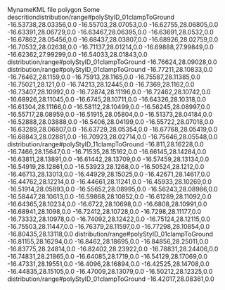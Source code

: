 <?xml version="1.0" encoding="UTF-8"?>
<kml xmlns="http://www.opengis.net/kml/2.2">
<!-- created by GmapGIS.com -->
<Document><name>MynameKML file polygon </name><description>Some descrition</description><Style id="polyStyID_0"><LineStyle><color>FF0000FF</color><width>5</width></LineStyle><PolyStyle><color>660088ff</color></PolyStyle> </Style><Style id="polyStyID_1"><LineStyle><color>FF0000FF</color><width>5</width></LineStyle><PolyStyle><color>66CC99FF</color></PolyStyle> </Style><Placemark><name>distribution/range</name><description></description><styleUrl>#polyStyID_0</styleUrl><Polygon><tessellate>1</tessellate><altitudeMode>clampToGround</altitudeMode><outerBoundaryIs><LinearRing><coordinates>
-16.53738,28.03356,0.0
-16.55703,28.07053,0.0
-16.62755,28.06805,0.0
-16.63391,28.06729,0.0
-16.63467,28.06395,0.0
-16.63691,28.0532,0.0
-16.67862,28.05456,0.0
-16.68437,28.03807,0.0
-16.68926,28.02759,0.0
-16.70532,28.02638,0.0
-16.71137,28.01214,0.0
-16.69888,27.99849,0.0
-16.62362,27.99299,0.0
-16.54033,28.01843,0.0
</coordinates></LinearRing></outerBoundaryIs></Polygon></Placemark><Placemark><name>distribution/range</name><description></description><styleUrl>#polyStyID_0</styleUrl><Polygon><tessellate>1</tessellate><altitudeMode>clampToGround</altitudeMode><outerBoundaryIs><LinearRing><coordinates>
-16.76624,28.09028,0.0
</coordinates></LinearRing></outerBoundaryIs></Polygon></Placemark><Placemark><name>distribution/range</name><description></description><styleUrl>#polyStyID_0</styleUrl><Polygon><tessellate>1</tessellate><altitudeMode>clampToGround</altitudeMode><outerBoundaryIs><LinearRing><coordinates>
-16.77211,28.10833,0.0
-16.76462,28.1159,0.0
-16.75913,28.1165,0.0
-16.75587,28.11385,0.0
-16.75021,28.121,0.0
-16.74213,28.12445,0.0
-16.7369,28.1162,0.0
-16.73407,28.10992,0.0
-16.72874,28.11196,0.0
-16.72462,28.10742,0.0
-16.68926,28.11045,0.0
-16.6745,28.10711,0.0
-16.64326,28.10318,0.0
-16.61304,28.11166,0.0
-16.58112,28.10499,0.0
-16.56245,28.08997,0.0
-16.55717,28.08959,0.0
-16.51915,28.05804,0.0
-16.51373,28.04184,0.0
-16.52888,28.03888,0.0
-16.5406,28.04199,0.0
-16.55722,28.07018,0.0
-16.63289,28.06807,0.0
-16.63729,28.05354,0.0
-16.67768,28.05419,0.0
-16.68843,28.02881,0.0
-16.70923,28.02714,0.0
-16.75646,28.05548,0.0
</coordinates></LinearRing></outerBoundaryIs></Polygon></Placemark><Placemark><name>distribution/range</name><description></description><styleUrl>#polyStyID_1</styleUrl><Polygon><tessellate>1</tessellate><altitudeMode>clampToGround</altitudeMode><outerBoundaryIs><LinearRing><coordinates>
-16.811,28.16228,0.0
-16.7466,28.15647,0.0
-16.71535,28.15162,0.0
-16.66145,28.14284,0.0
-16.63811,28.13891,0.0
-16.61442,28.13709,0.0
-16.57459,28.13134,0.0
-16.54919,28.12861,0.0
-16.53923,28.1268,0.0
-16.50524,28.1212,0.0
-16.46713,28.13013,0.0
-16.44929,28.15025,0.0
-16.42671,28.14617,0.0
-16.44762,28.12214,0.0
-16.44661,28.11241,0.0
-16.45933,28.10269,0.0
-16.51914,28.05893,0.0
-16.55652,28.08995,0.0
-16.56243,28.08986,0.0
-16.58447,28.10613,0.0
-16.59868,28.10852,0.0
-16.61289,28.11092,0.0
-16.64365,28.10234,0.0
-16.6722,28.10698,0.0
-16.6808,28.10991,0.0
-16.68941,28.1098,0.0
-16.72412,28.10728,0.0
-16.7298,28.11177,0.0
-16.73332,28.10978,0.0
-16.74092,28.12422,0.0
-16.75124,28.12115,0.0
-16.75503,28.11447,0.0
-16.76379,28.11597,0.0
-16.77298,28.10854,0.0
-16.80435,28.13118,0.0
</coordinates></LinearRing></outerBoundaryIs></Polygon></Placemark><Placemark><name>distribution/range</name><description></description><styleUrl>#polyStyID_0</styleUrl><Polygon><tessellate>1</tessellate><altitudeMode>clampToGround</altitudeMode><outerBoundaryIs><LinearRing><coordinates>
-16.81155,28.16294,0.0
-16.8462,28.18695,0.0
-16.84856,28.25011,0.0
-16.83775,28.24814,0.0
-16.82402,28.23922,0.0
-16.78831,28.24406,0.0
-16.74831,28.21865,0.0
-16.64085,28.1719,0.0
-16.54129,28.17069,0.0
-16.47331,28.19551,0.0
-16.4096,28.16894,0.0
-16.42525,28.14708,0.0
-16.44835,28.15105,0.0
-16.47009,28.13079,0.0
-16.50212,28.12325,0.0
</coordinates></LinearRing></outerBoundaryIs></Polygon></Placemark><Placemark><name>distribution/range</name><description></description><styleUrl>#polyStyID_0</styleUrl><Polygon><tessellate>1</tessellate><altitudeMode>clampToGround</altitudeMode><outerBoundaryIs><LinearRing><coordinates>
-16.42017,28.08361,0.0
</coordinates></LinearRing></outerBoundaryIs></Polygon></Placemark></Document></kml>
